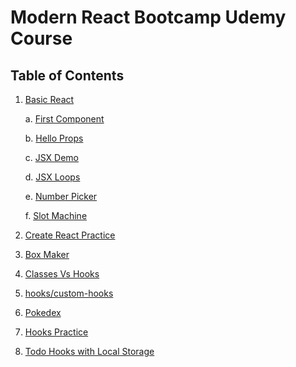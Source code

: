 # Modern React Bootcamp Udemy Course

## Table of Contents

1. [Basic React](basic-react)

   a. [First Component](basic-react/firstComponent)

   b. [Hello Props](basic-react/HelloProps)

   c. [JSX Demo](basic-react/JSXDemo)

   d. [JSX Loops](basic-react/JSXLoops)

   e. [Number Picker](basic-react/NumberPicker)

   f. [Slot Machine](basic-react/SlotMachine)

2. [Create React Practice](create-react-practice)
3. [Box Maker](box-maker)
4. [Classes Vs Hooks](classes-vs-hooks)
5. [hooks/custom-hooks](hooks/custom-hooks)
6. [Pokedex](pokedex)
7. [Hooks Practice](hooks-practice)
8. [Todo Hooks with Local Storage](todo-hooks)